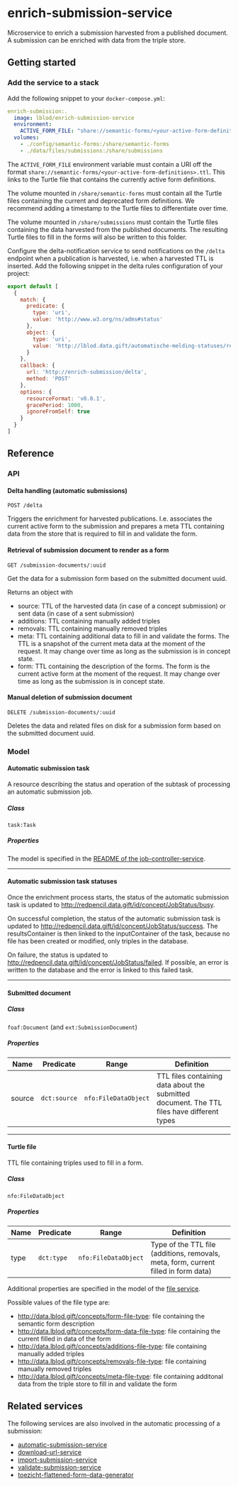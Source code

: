 # enrich-submission-service

Microservice to enrich a submission harvested from a published document. A submission can be enriched with data from the triple store.

## Getting started

### Add the service to a stack

Add the following snippet to your `docker-compose.yml`:

```yml
enrich-submission:.
  image: lblod/enrich-submission-service
  environment:
    ACTIVE_FORM_FILE: "share://semantic-forms/<your-active-form-definitions>.ttl"
  volumes:
    - ./config/semantic-forms:/share/semantic-forms
    - ./data/files/submissions:/share/submissions
```

The `ACTIVE_FORM_FILE` environment variable must contain a URI off the format `share://semantic-forms/<your-active-form-definitions>.ttl`. This links to the Turtle file that contains the currently active form definitions.

The volume mounted in `/share/semantic-forms` must contain all the Turtle files containing the current and deprecated form definitions. We recommend adding a timestamp to the Turtle files to differentiate over time.

The volume mounted in `/share/submissions` must contain the Turtle files containing the data harvested from the published documents. The resulting Turtle files to fill in the forms will also be written to this folder.

Configure the delta-notification service to send notifications on the `/delta` endpoint when a publication is harvested, i.e. when a harvested TTL is inserted. Add the following snippet in the delta rules configuration of your project:

```javascript
export default [
  {
    match: {
      predicate: {
        type: 'uri',
        value: 'http://www.w3.org/ns/adms#status'
      },
      object: {
        type: 'uri',
        value: 'http://lblod.data.gift/automatische-melding-statuses/ready-for-enrichment'
      }
    },
    callback: {
      url: 'http://enrich-submission/delta',
      method: 'POST'
    },
    options: {
      resourceFormat: 'v0.0.1',
      gracePeriod: 1000,
      ignoreFromSelf: true
    }
  }
]
```

## Reference

### API

#### Delta handling (automatic submissions)

```
POST /delta
```

Triggers the enrichment for harvested publications. I.e. associates the current active form to the submission and prepares a meta TTL containing data from the store that is required to fill in and validate the form.

#### Retrieval of submission document to render as a form

```
GET /submission-documents/:uuid
```

Get the data for a submission form based on the submitted document uuid.

Returns an object with

* source: TTL of the harvested data (in case of a concept submission) or sent data (in case of a sent submission)
* additions: TTL containing manually added triples
* removals: TTL containing manually removed triples
* meta: TTL containing additional data to fill in and validate the forms. The TTL is a snapshot of the current meta data at the moment of the request. It may change over time as long as the submission is in concept state.
* form: TTL containing the description of the forms. The form is the current active form at the moment of the request. It may change over time as long as the submission is in concept state.

#### Manual deletion of submission document

```
DELETE /submission-documents/:uuid
```

Deletes the data and related files on disk for a submission form based on the submitted document uuid.

### Model

#### Automatic submission task

A resource describing the status and operation of the subtask of processing an automatic submission job.

##### Class

`task:Task`

##### Properties

The model is specified in the [README of the job-controller-service](https://github.com/lblod/job-controller-service#task).

___

#### Automatic submission task statuses

Once the enrichment process starts, the status of the automatic submission task is updated to http://redpencil.data.gift/id/concept/JobStatus/busy.

On successful completion, the status of the automatic submission task is updated to http://redpencil.data.gift/id/concept/JobStatus/success. The resultsContainer is then linked to the inputContainer of the task, because no file has been created or modified, only triples in the database.

On failure, the status is updated to http://redpencil.data.gift/id/concept/JobStatus/failed. If possible, an error is written to the database and the error is linked to this failed task.

___

#### Submitted document

##### Class

`foaf:Document` (and `ext:SubmissionDocument`)

##### Properties

| Name   | Predicate    | Range                | Definition                                                                                 |
|--------|--------------|----------------------|--------------------------------------------------------------------------------------------|
| source | `dct:source` | `nfo:FileDataObject` | TTL files containing data about the submitted document. The TTL files have different types |

___

#### Turtle file

TTL file containing triples used to fill in a form.

##### Class

`nfo:FileDataObject`

##### Properties

| Name | Predicate    | Range                | Definition                                                                                                                                   |
|------|--------------|----------------------|----------------------------------------------------------------------------------------------------------------------------------------------|
| type | `dct:type` | `nfo:FileDataObject` | Type of the TTL file (additions, removals, meta, form, current filled in form data) |

Additional properties are specified in the model of the [file service](https://github.com/mu-semtech/file-service#resources).

Possible values of the file type are:

* http://data.lblod.gift/concepts/form-file-type: file containing the semantic form description
* http://data.lblod.gift/concepts/form-data-file-type: file containing the current filled in data of the form
* http://data.lblod.gift/concepts/additions-file-type: file containing manually added triples
* http://data.lblod.gift/concepts/removals-file-type: file containing manually removed triples
* http://data.lblod.gift/concepts/meta-file-type: file containing additonal data from the triple store to fill in and validate the form

## Related services

The following services are also involved in the automatic processing of a submission:

* [automatic-submission-service](https://github.com/lblod/automatic-submission-service)
* [download-url-service](https://github.com/lblod/download-url-service)
* [import-submission-service](https://github.com/lblod/import-submission-service)
* [validate-submission-service](https://github.com/lblod/validate-submission-service)
* [toezicht-flattened-form-data-generator](https://github.com/lblod/toezicht-flattened-form-data-generator)

